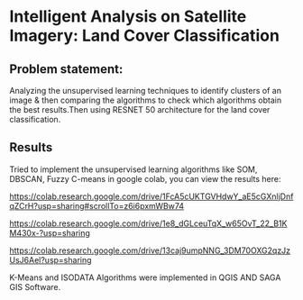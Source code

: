 # Intelligent Analysis on Satellite Imagery: Land Cover Classification
## Problem statement:
Analyzing the unsupervised learning techniques to identify clusters of an image & then
comparing the algorithms to check which algorithms obtain the best results.Then using RESNET 50 architecture for the land cover classification.

## Results
Tried to implement the unsupervised learning algorithms like SOM, DBSCAN, Fuzzy C-means in google colab,
you can view the results here:

https://colab.research.google.com/drive/1FcA5cUKTGVHdwY_aE5cGXnljDnfqZCrH?usp=sharing#scrollTo=z6i6pxmWBw74

https://colab.research.google.com/drive/1e8_dGLceuTqX_w65OvT_22_B1KM430x-?usp=sharing

https://colab.research.google.com/drive/13caj9umpNNG_3DM70OXG2qzJzUsJ6Ael?usp=sharing

K-Means and ISODATA Algorithms were implemented in QGIS AND SAGA GIS Software.
